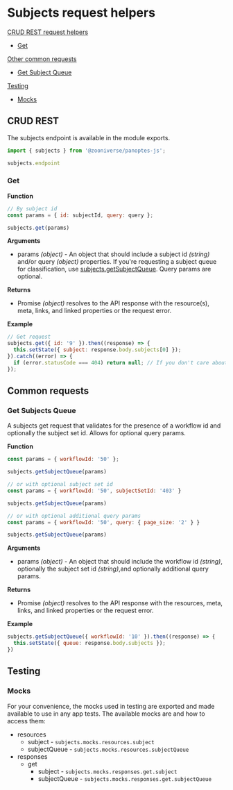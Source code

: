 # Subjects request helpers

[CRUD REST request helpers](#crud-rest)

- [Get](#get)

[Other common requests](#common-requests)

- [Get Subject Queue](#get-subject-queue)

[Testing](#testing)

- [Mocks](#mocks)

## CRUD REST

The subjects endpoint is available in the module exports.

``` javascript
import { subjects } from '@zooniverse/panoptes-js';

subjects.endpoint
```

### Get

**Function**

``` javascript
// By subject id
const params = { id: subjectId, query: query };

subjects.get(params)
```

**Arguments**

- params _(object)_ - An object that should include a subject id _(string)_ and/or query _(object)_ properties. If you're requesting a subject queue for classification, use [subjects.getSubjectQueue](#get-subject-queue). Query params are optional.

**Returns**

- Promise _(object)_ resolves to the API response with the resource(s), meta, links, and linked properties or the request error.

**Example**

``` javascript
// Get request
subjects.get({ id: '9' }).then((response) => {
  this.setState({ subject: response.body.subjects[0] });
}).catch((error) => { 
  if (error.statusCode === 404) return null; // If you don't care about catching a 404
});
```

## Common requests

### Get Subjects Queue

A subjects get request that validates for the presence of a workflow id and optionally the subject set id. Allows for optional query params.

**Function**

``` javascript
const params = { workflowId: '50' };

subjects.getSubjectQueue(params)

// or with optional subject set id
const params = { workflowId: '50', subjectSetId: '403' }

subjects.getSubjectQueue(params)

// or with optional additional query params
const params = { workflowId: '50', query: { page_size: '2' } }

subjects.getSubjectQueue(params)
```

**Arguments**

- params _(object)_ - An object that should include the workflow id _(string)_, optionally the subject set id _(string)_,and optionally additional query params.

**Returns**

- Promise _(object)_ resolves to the API response with the resources, meta, links, and linked properties or the request error.

**Example**

``` javascript
subjects.getSubjectQueue({ workflowId: '10' }).then((response) => {
  this.setState({ queue: response.body.subjects });
})
```

## Testing

### Mocks

For your convenience, the mocks used in testing are exported and made available to use in any app tests. The available mocks are and how to access them:

- resources
  - subject - `subjects.mocks.resources.subject`
  - subjectQueue - `subjects.mocks.resources.subjectQueue`
- responses
  - get
    - subject - `subjects.mocks.responses.get.subject`
    - subjectQueue - `subjects.mocks.responses.get.subjectQueue`